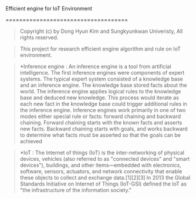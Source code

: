 
Efficient engine for IoT Environment

====================================


>Copyright (c) by Dong Hyun Kim and Sungkyunkwan Univeristy, All rights reserved.
  

>This project for research efficient engine algorithm and rule on IoT environment.
    
>*Inference engine : An inference engine is a tool from artificial intelligence. The first inference engines were components of expert systems. The typical expert system consisted of a knowledge base and an inference engine. The knowledge base stored facts about the world. The inference engine applies logical rules to the knowledge base and deduced new knowledge. This process would iterate as each new fact in the knowledge base could trigger additional rules in the inference engine. Inference engines work primarily in one of two modes either special rule or facts: forward chaining and backward chaining. Forward chaining starts with the known facts and asserts new facts. Backward chaining starts with goals, and works backward to determine what facts must be asserted so that the goals can be achieved

>*IoT : The Internet of things (IoT) is the inter-networking of physical devices, vehicles (also referred to as "connected devices" and "smart devices"), buildings, and other items—embedded with electronics, software, sensors, actuators, and network connectivity that enable these objects to collect and exchange data.[1][2][3] In 2013 the Global Standards Initiative on Internet of Things (IoT-GSI) defined the IoT as "the infrastructure of the information society."


